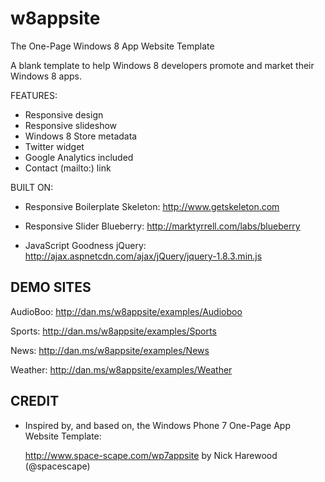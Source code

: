 w8appsite
=========

The One-Page Windows 8 App Website Template

A blank template to help Windows 8 developers promote and market their Windows 8 apps.

FEATURES:

- Responsive design
- Responsive slideshow
- Windows 8 Store metadata
- Twitter widget
- Google Analytics included
- Contact (mailto:) link

BUILT ON:

+ Responsive Boilerplate
  Skeleton: http://www.getskeleton.com

+ Responsive Slider
  Blueberry: http://marktyrrell.com/labs/blueberry

+ JavaScript Goodness
  jQuery: http://ajax.aspnetcdn.com/ajax/jQuery/jquery-1.8.3.min.js

 DEMO SITES
-------------------------------------------------------------------------------

AudioBoo: http://dan.ms/w8appsite/examples/Audioboo

Sports: http://dan.ms/w8appsite/examples/Sports

News: http://dan.ms/w8appsite/examples/News

Weather: http://dan.ms/w8appsite/examples/Weather

 CREDIT
-------------------------------------------------------------------------------

+ Inspired by, and based on, the Windows Phone 7 One-Page App Website Template:

  http://www.space-scape.com/wp7appsite 
  by Nick Harewood (@spacescape)



